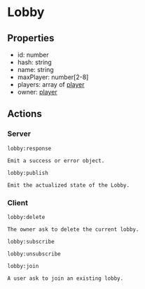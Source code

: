 # Lobby

## Properties

- id: number
- hash: string
- name: string
- maxPlayer: number[2-8]
- players: array of [player](./player.md)
- owner: [player](./player.md)

## Actions

### **Server**

`lobby:response`

```
Emit a success or error object.
```

`lobby:publish`

```
Emit the actualized state of the Lobby.
```

### **Client**

`lobby:delete`

```
The owner ask to delete the current lobby.
```

`lobby:subscribe`

`lobby:unsubscribe`

`lobby:join`

```
A user ask to join an existing lobby.
```
